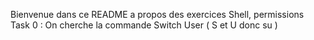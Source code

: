 Bienvenue dans ce README a propos des exercices Shell, permissions
Task 0 : On cherche la commande Switch User ( S et U donc su ) 